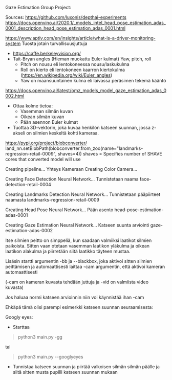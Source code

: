 Gaze Estimation Group Project:

Sources:
https://github.com/luxonis/depthai-experiments
https://docs.openvino.ai/2020.1/_models_intel_head_pose_estimation_adas_0001_description_head_pose_estimation_adas_0001.html

https://www.aptiv.com/en/insights/article/what-is-a-driver-monitoring-system
Tuosta jotain turvallisuusjuttuja

- https://caffe.berkeleyvision.org/
- Tait-Bryan angles (Hieman muokattu Euler kulmat) Yaw, pitch, roll
	- Pitch on nousu eli lentokoneessa nousu/laskukulma
	- Roll on kierto eli lentokoneen kaarron kiertokulma (https://en.wikipedia.org/wiki/Euler_angles)
	- Yaw on maansuuntainen kulma eli laivassa peräsimen tekemä kääntö

https://docs.openvino.ai/latest/omz_models_model_gaze_estimation_adas_0002.html

- Ottaa kolme tietoa:
	- Vasemman silmän kuvan
	- Oikean silmän kuvan
	- Pään asennon Euler kulmat
- Tuottaa 3D-vektorin, joka kuvaa henkilön katseen suunnan, jossa z-akseli on silmien keskeltä kohti kameraa. 


https://pypi.org/project/blobconverter/
land_nn.setBlobPath(blobconverter.from_zoo(name="landmarks-regression-retail-0009", shaves=4))
shaves = Specifies number of SHAVE cores that converted model will use

Creating pipeline...
Yhteys Kameraan
Creating Color Camera...

Creating Face Detection Neural Network...
Tunnistetaan naama
face-detection-retail-0004

Creating Landmarks Detection Neural Network...
Tunnistetaan pääpiirteet naamasta
landmarks-regression-retail-0009


Creating Head Pose Neural Network...
Pään asento
head-pose-estimation-adas-0001

Creating Gaze Estimation Neural Network...
Katseen suunta arviointi
gaze-estimation-adas-0002

Itse silmien peitto on simppeliä, kun saadaan valmiiksi laatikot silmien paikoista. Sitten vaan otetaan vasemman laatikon yläkulma ja oikean laatikon alakulma ja piirretään siitä laatikko täyteen mustaa.

Lisäsin startti argumentin -bb ja --blackbox, joka aktivoi sitten silmien peittämisen ja automaattisesti laittaa -cam argumentin, että aktivoi kameran automaattisesti 

(-cam on kameran kuvasta tehdään juttuja ja -vid on valmiista video kuvasta)

Jos haluaa normi katseen arvioinnin niin voi käynnistää ihan -cam


Ehkäpä tämä olisi parempi esimerkki katseen suunnan seuraamisesta:

Googly eyes:
- Starttaa 
> python3 main.py -gg

tai

> python3 main.py --googlyeyes

- Tunnistaa katseen suunnan ja piirtää valkoisen silmän silmän päälle ja siitä sitten musta pupilli katseen suunnan mukaan
 

